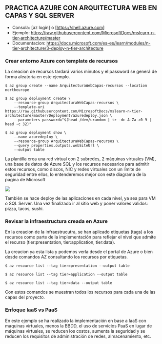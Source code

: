 **PRACTICA AZURE CON ARQUITECTURA WEB EN CAPAS Y SQL SERVER**
-------------------------------------------------------------- 

- Consola: [az login] o [https://shell.azure.com]
- Ejemplo: https://raw.githubusercontent.com/MicrosoftDocs/mslearn-n-tier-architecture/master
- Documentacion: https://docs.microsoft.com/es-es/learn/modules/n-tier-architecture/3-deploy-n-tier-architecture

### Crear entorno Azure con template de recursos

La creacion de recursos tardará varios minutos y el password se generá de forma aleatoria en este ejemplo.

```
$ az group create --name ArquitecturaWebCapas-recursos --location northeurope

$ az group deployment create \
    --resource-group ArquitecturaWebCapas-recursos \
    --template-uri  https://raw.githubusercontent.com/MicrosoftDocs/mslearn-n-tier-architecture/master/Deployment/azuredeploy.json \
    --parameters password="$(head /dev/urandom | tr -dc A-Za-z0-9 | head -c 32)"

$ az group deployment show \
    --name azuredeploy \
    --resource-group ArquitecturaWebCapas-recursos \
    --query properties.outputs.webSiteUrl \
    --output table 
```

La plantilla crea una red virtual con 2 subredes, 2 máquinas virtuales (VM), una base de datos de Azure SQL y los recursos necesarios para admitir estos recursos, como discos, NIC y redes virtuales con un límite de seguridad entre ellos, lo entenderemos mejor con este diagrama de la pagina de Microsoft

![](https://docs.microsoft.com/es-es/learn/modules/n-tier-architecture/media/3-n-tier-deployment.svg)

También se hace deploy de las aplicaciones en cada nivel, ya sea para VM o SQL Server. 
Una vez finalizado ir al sitio web y poner valores validos: pizza, tacos, sushi.

### Revisar la infraestructura creada en Azure

En la creacion de la infraestrucutra, se han aplicado etiquetas (tags) a los recursos como parte de la implementación para reflejar el nivel que admite el recurso (tier:presentation, tier:application, tier:data). 

La creacion ya esta lista y podemos verla desde el portal de Azure o bien desde comandos AZ consultando los recursos por etiquetas.

```
$ az resource list --tag tier=presentation --output table

$ az resource list --tag tier=application --output table

$ az resource list --tag tier=data --output table
```

Con estos comandos se muestran  todos los recursos para cada una de las capas del proyecto.


### Enfoque IaaS vs PaaS

En este ejemplo se ha realizado la implementación en base a IaaS con maquinas virtuales, menos la BBDD, el uso de servicios PaaS en lugar de máquinas virtuales, se reducen los costos, aumenta la seguridad y se reducen los requisitos de administración de redes, almacenamiento, etc.




